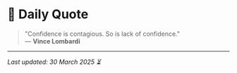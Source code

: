 # 📜 Daily Quote

> "Confidence is contagious. So is lack of confidence."  
> — **Vince Lombardi**

---

_Last updated: 30 March 2025 ⏳_
